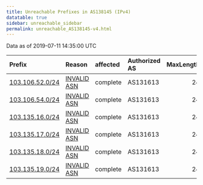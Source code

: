 ```yaml
---
title: Unreachable Prefixes in AS138145 (IPv4)
datatable: true
sidebar: unreachable_sidebar
permalink: unreachable_AS138145-v4.html
---
```


Data as of 2019-07-11 14:35:00 UTC


<div class="datatable-begin"></div>

| Prefix                                                   | Reason                                                                                                  | affected   | Authorized AS   |   MaxLength | Anchor                                       |   unreachable /24s |
|:---------------------------------------------------------|:--------------------------------------------------------------------------------------------------------|:-----------|:----------------|------------:|:---------------------------------------------|-------------------:|
| [103.106.52.0/24](https://stat.ripe.net/103.106.52.0/24) | [INVALID ASN](https://rpki-validator.ripe.net/announcement-preview?asn=AS138145&prefix=103.106.52.0/24) | complete   | AS131613        |          24 | [APNIC](unreachable_APNIC_RPKI_Root-v4.html) |                  1 |
| [103.106.54.0/24](https://stat.ripe.net/103.106.54.0/24) | [INVALID ASN](https://rpki-validator.ripe.net/announcement-preview?asn=AS138145&prefix=103.106.54.0/24) | complete   | AS131613        |          24 | [APNIC](unreachable_APNIC_RPKI_Root-v4.html) |                  1 |
| [103.135.16.0/24](https://stat.ripe.net/103.135.16.0/24) | [INVALID ASN](https://rpki-validator.ripe.net/announcement-preview?asn=AS138145&prefix=103.135.16.0/24) | complete   | AS131613        |          24 | [APNIC](unreachable_APNIC_RPKI_Root-v4.html) |                  1 |
| [103.135.17.0/24](https://stat.ripe.net/103.135.17.0/24) | [INVALID ASN](https://rpki-validator.ripe.net/announcement-preview?asn=AS138145&prefix=103.135.17.0/24) | complete   | AS131613        |          24 | [APNIC](unreachable_APNIC_RPKI_Root-v4.html) |                  1 |
| [103.135.18.0/24](https://stat.ripe.net/103.135.18.0/24) | [INVALID ASN](https://rpki-validator.ripe.net/announcement-preview?asn=AS138145&prefix=103.135.18.0/24) | complete   | AS131613        |          24 | [APNIC](unreachable_APNIC_RPKI_Root-v4.html) |                  1 |
| [103.135.19.0/24](https://stat.ripe.net/103.135.19.0/24) | [INVALID ASN](https://rpki-validator.ripe.net/announcement-preview?asn=AS138145&prefix=103.135.19.0/24) | complete   | AS131613        |          24 | [APNIC](unreachable_APNIC_RPKI_Root-v4.html) |                  1 |

<div class="datatable-end"></div>